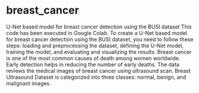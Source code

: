 # breast_cancer
U-Net based model for breast cancer detection using the BUSI dataset
This code has been executed in Google Colab.
To create a U-Net based model for breast cancer detection using the BUSI dataset, you need to follow these steps: loading and preprocessing the dataset, 
defining the U-Net model, training the model, and evaluating and visualizing the results.
Breast cancer is one of the most common causes of death among women worldwide. Early detection helps in reducing the number of early deaths. The data reviews the medical images of breast cancer using ultrasound scan. Breast Ultrasound Dataset is categorized into three classes: normal, benign, and malignant images.
